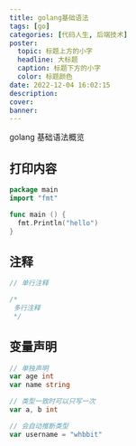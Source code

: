```yaml
---
title: golang基础语法
tags: [go]
categories: [代码人生, 后端技术]
poster:
  topic: 标题上方的小字
  headline: 大标题
  caption: 标题下方的小字
  color: 标题颜色
date: 2022-12-04 16:02:15
description:
cover:
banner:
---
```


golang 基础语法概览

<!-- more -->

## 打印内容

```go
package main
import "fmt"

func main () {
  fmt.Println("hello")
}
```

## 注释

```go
// 单行注释

/*
 多行注释
 */
```

## 变量声明

```go
// 单独声明
var age int
var name string

// 类型一致时可以只写一次
var a, b int

// 会自动推断类型
var username = "whbbit"
```
